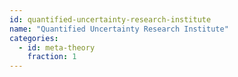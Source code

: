 ```yaml
---
id: quantified-uncertainty-research-institute
name: "Quantified Uncertainty Research Institute"
categories:
  - id: meta-theory
    fraction: 1
--- 
```

